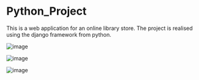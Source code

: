 # Python_Project
This is a web application for an online library store. 
The project is realised using the django framework from python.

![image](https://user-images.githubusercontent.com/60966815/163997127-85c68199-2052-4873-9c22-94be016737c1.png)

![image](https://user-images.githubusercontent.com/60966815/163997265-4a3026ef-ba44-402f-995f-de133c7a1244.png)

![image](https://user-images.githubusercontent.com/60966815/163997341-fe2562ab-c376-4bd1-803e-ffdeac3977a7.png)
